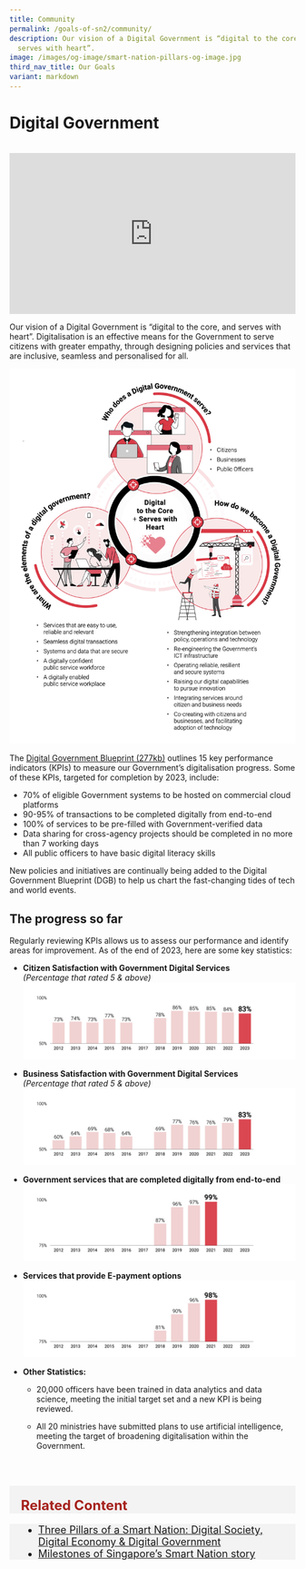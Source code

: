 ```yaml
---
title: Community
permalink: /goals-of-sn2/community/
description: Our vision of a Digital Government is “digital to the core, and
  serves with heart”.
image: /images/og-image/smart-nation-pillars-og-image.jpg
third_nav_title: Our Goals
variant: markdown
---
```

# Digital Government

<br>

<div style="max-width: 1280px">
    <div style="height: 0;
            overflow: hidden;
            position: relative;
            padding-bottom: 56.25%;">
        <iframe src="https://www.youtube.com/embed/nmupdl8svmI" height="720" width="1280" frameborder="0" title="YouTube video player" allow="accelerometer; autoplay; clipboard-write; encrypted-media; gyroscope; picture-in-picture" style="top: 0;
                left: 0;
                right: 0;
                bottom: 0;
                height: 100%;
                border: none;
                max-width: 100%;
                position: absolute;"></iframe>
    </div>
</div>

Our vision of a Digital Government is “digital to the core, and serves with heart”. Digitalisation is an effective means for the Government to serve citizens with greater empathy, through designing policies and services that are inclusive, seamless and personalised for all.

![Digital to the core and serves with hearth](/images/abt-smart-nation/digital-government-who-what-how.jpg)

The [Digital Government Blueprint (277kb)](/files/publications/dgb-public-document_30dec20.pdf) outlines 15 key performance indicators (KPIs) to measure our Government’s digitalisation progress. Some of these KPIs, targeted for completion by 2023, include:

*   70% of eligible Government systems to be hosted on commercial cloud platforms
*   90-95% of transactions to be completed digitally from end-to-end
*   100% of services to be pre-filled with Government-verified data
*   Data sharing for cross-agency projects should be completed in no more than 7 working days
*   All public officers to have basic digital literacy skills

New policies and initiatives are continually being added to the Digital Government Blueprint (DGB) to help us chart the fast-changing tides of tech and world events. 

## The progress so far
Regularly reviewing KPIs allows us to assess our performance and identify areas for improvement. As of the end of 2023, here are some key statistics:

* **Citizen Satisfaction with Government Digital Services** <br>*(Percentage that rated 5 &amp; above)*
![Citizen Satisfaction with Government Digital Services](/images/abt-smart-nation/citizen_satisfaction_2023.png)

* **Business Satisfaction with Government Digital Services** <br>*(Percentage that rated 5 &amp; above)*
![Business Satisfaction with Government Digital Services](/images/abt-smart-nation/business_satisfaction_2023.png)

* **Government services that are completed digitally from end-to-end**
![Government services that can be completed digitally from end-to-end](/images/abt-smart-nation/end_to_end_digital_services_2021a.jpeg)

* **Services that provide E-payment options**
![Services that provide E-payment options](/images/abt-smart-nation/services_offering_e_payment_2021a.jpeg)

* **Other Statistics:**
  * 20,000 officers have been trained in data analytics and data science, meeting the initial target set and a new KPI is being reviewed.

  * All 20 ministries have submitted plans to use artificial intelligence, meeting the target of broadening digitalisation within the Government.

<br><br>

<div class="row" style="font-size:24px; font-weight: 700; color: #a6221c; background-color: #f3f3f3; padding: 20px 0px 0px 20px;"> Related Content</div>

<div class="row" style="font-size:18px ;background-color: #f3f3f3; padding: 0px 25px 0px 20px;">
	<ul>
		<li><a href="/about-smart-nation/pillars-of-smart-nation">Three Pillars of a Smart Nation: Digital Society, Digital Economy &amp; Digital Government</a></li>
	<li><a href="/about-smart-nation/our-journey/milestones">Milestones of Singapore’s Smart Nation story</a></li>
	</ul>
</div>